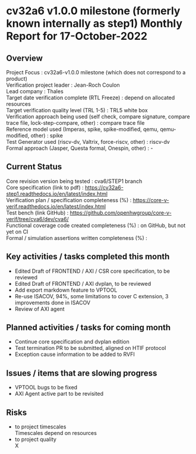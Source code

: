 
[comment]: # "this template is for core verification projects"

# cv32a6 v1.0.0 milestone (formerly known internally as step1) Monthly Report for 17-October-2022

## Overview
Project Focus :  cv32a6-v1.0.0 milestone (which does not correspond to a product)  
Verification project leader : Jean-Roch Coulon  
Lead company :  Thales  
Target date verification complete (RTL Freeze) :  depend on allocated resources  
Target verification quality level (TRL 1-5) : TRL5 white box  
Verification approach being used (self check, compare signature, compare trace file, lock-step-compare, other) : compare trace file    
Reference model used (Imperas, spike, spike-modified, qemu, qemu-modified, other) :  spike   
Test Generator used (riscv-dv, Valtrix, force-riscv, other) :  riscv-dv  
Formal approach (Jasper, Questa formal, Onespin, other) : -  

## Current Status
Core revision version being tested :  cva6/STEP1 branch  
Core specification (link to pdf) :   https://cv32a6-step1.readthedocs.io/en/latest/index.html  
Verification plan / specification completeness (%) :  https://core-v-verif.readthedocs.io/en/latest/index.html  
Test bench (link GitHub) :   https://github.com/openhwgroup/core-v-verif/tree/cva6/dev/cva6/  
Functional coverage code created completeness (%) :  on GitHub, but not yet on CI  
Formal / simulation assertions written completeness (%) :   

## Key activities / tasks completed this month
- Edited Draft of FRONTEND / AXI / CSR core specification, to be reviewed
- Edited Draft of FRONTEND / AXI dvplan, to be reviewed
- Add export markdown feature to VPTOOL
- Re-use ISACOV, 94%, some limitations to cover C extension, 3 improvements done in ISACOV
- Review of AXI agent

## Planned activities / tasks for coming month
- Continue core specification and dvplan edition
- Test termination PR to be submitted, aligned on HTIF protocol
- Exception cause information to be added to RVFI

## Issues / items that are slowing progress
- VPTOOL bugs to be fixed
- AXI Agent active part to be revisited

## Risks
- to project timescales  
	Timescales depend on resources
- to project quality  
	X

#
